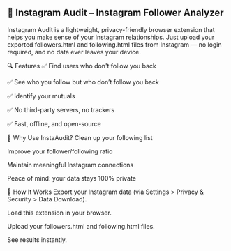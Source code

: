 ## 🧾 Instagram Audit – Instagram Follower Analyzer
Instagram Audit is a lightweight, privacy-friendly browser extension that helps you make sense of your Instagram relationships. Just upload your exported followers.html and following.html files from Instagram — no login required, and no data ever leaves your device.

🔍 Features
✅ Find users who don't follow you back

✅ See who you follow but who don’t follow you back

✅ Identify your mutuals

✅ No third-party servers, no trackers

✅ Fast, offline, and open-source

🚀 Why Use InstaAudit?
Clean up your following list

Improve your follower/following ratio

Maintain meaningful Instagram connections

Peace of mind: your data stays 100% private

📂 How It Works
Export your Instagram data (via Settings > Privacy & Security > Data Download).

Load this extension in your browser.

Upload your followers.html and following.html files.

See results instantly.

